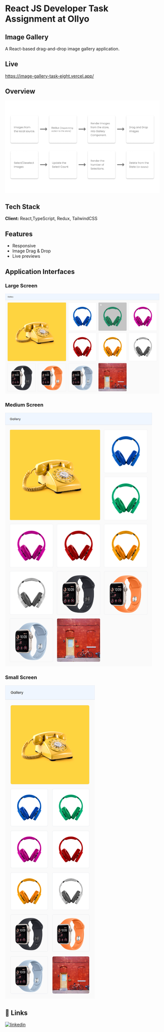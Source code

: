# React JS Developer Task Assignment at Ollyo

## Image Gallery

A React-based drag-and-drop image gallery application.

## Live

https://image-gallery-task-eight.vercel.app/

## Overview

![Overview Image](https://github.com/hossain-shahrier/Image_Gallery_Task/blob/main/doc.png?raw=true)

## Tech Stack

**Client:** React,TypeScript, Redux, TailwindCSS

## Features

- Responsive
- Image Drag & Drop
- Live previews

## Application Interfaces

### Large Screen

![Large Screen](https://github.com/hossain-shahrier/Image_Gallery_Task/blob/main/lg-screen.png?raw=true)

### Medium Screen

![Large Screen](https://github.com/hossain-shahrier/Image_Gallery_Task/blob/main/md-screen.png?raw=true)

### Small Screen

![Small Screen](https://github.com/hossain-shahrier/Image_Gallery_Task/blob/main/sm-screen.png?raw=true)

## 🔗 Links

[![linkedin](https://img.shields.io/badge/linkedin-0A66C2?style=for-the-badge&logo=linkedin&logoColor=white)](https://www.linkedin.com/in/hossain-shahrier/)

